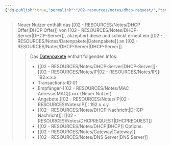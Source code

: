 ```yaml
---
{"dg-publish":true,"permalink":"/02-resources/notes/dhcp-request/","tags":["netzwerk/protocol"],"noteIcon":"","updated":"2025-07-12T13:31:41.000+02:00"}
---
```


<style> .container {font-family: sans-serif; text-align: center;} .button-wrapper button {z-index: 1;height: 40px; width: 100px; margin: 10px;padding: 5px;} .excalidraw .App-menu_top .buttonList { display: flex;} .excalidraw-wrapper { height: 800px; margin: 50px; position: relative;} :root[dir="ltr"] .excalidraw .layer-ui__wrapper .zen-mode-transition.App-menu_bottom--transition-left {transform: none;} </style><script src="https://cdn.jsdelivr.net/npm/react@17/umd/react.production.min.js"></script><script src="https://cdn.jsdelivr.net/npm/react-dom@17/umd/react-dom.production.min.js"></script><script type="text/javascript" src="https://cdn.jsdelivr.net/npm/@excalidraw/excalidraw@0/dist/excalidraw.production.min.js"></script><div id="DHCP-Server_2024-08-01_1457.30.excalidraw.md1"></div><script>(function(){const InitialData={"type":"excalidraw","version":2,"source":"https://github.com/zsviczian/obsidian-excalidraw-plugin/releases/tag/2.2.13","elements":[{"type":"image","version":377,"versionNonce":1508216186,"index":"a0","isDeleted":false,"id":"NkmxO3ZJ8fb8x_DJCqbhg","fillStyle":"solid","strokeWidth":2,"strokeStyle":"solid","roughness":1,"opacity":100,"angle":0,"x":-647.7170659774674,"y":-160.28058314161285,"strokeColor":"transparent","backgroundColor":"transparent","width":168,"height":168,"seed":1686137722,"groupIds":[],"frameId":null,"roundness":null,"boundElements":[{"id":"15vldzql9wu56_QEg9mVM","type":"arrow"}],"updated":1722517117169,"link":null,"locked":false,"status":"pending","fileId":"f6c1d7e1aa53e7d469b3b7665c3abe5d3bba85f7","scale":[1,1]},{"type":"image","version":249,"versionNonce":1198611558,"index":"a1","isDeleted":false,"id":"HgNpKVLl7mby1PcEWX6Fp","fillStyle":"solid","strokeWidth":2,"strokeStyle":"solid","roughness":1,"opacity":100,"angle":0,"x":427.62960052490234,"y":-122.5961385250477,"strokeColor":"transparent","backgroundColor":"transparent","width":151,"height":151,"seed":521727034,"groupIds":[],"frameId":null,"roundness":null,"boundElements":[{"id":"QsylopM13a07_sUtzd3Ew","type":"arrow"}],"updated":1722517055007,"link":null,"locked":false,"status":"pending","fileId":"6106568153b329ecf3a19bfa6e61ca6e0985de99","scale":[1,1]},{"type":"text","version":182,"versionNonce":367393510,"index":"a2","isDeleted":false,"id":"6BEbeFi6","fillStyle":"solid","strokeWidth":2,"strokeStyle":"solid","roughness":1,"opacity":100,"angle":0,"x":407.62960052490234,"y":-168.59613852504776,"strokeColor":"#1e1e1e","backgroundColor":"transparent","width":197.7407989501953,"height":25,"seed":476271866,"groupIds":[],"frameId":null,"roundness":null,"boundElements":[],"updated":1722517055007,"link":"[[02 - RESOURCES/Notes/DHCP-Server\|DHCP-Server]]","locked":false,"fontSize":20,"fontFamily":1,"text":"📍[[02 - RESOURCES/Notes/DHCP-Server\|DHCP-Server]]","rawText":"[[02 - RESOURCES/Notes/DHCP-Server\|DHCP-Server]]","textAlign":"left","verticalAlign":"top","containerId":null,"originalText":"📍[[02 - RESOURCES/Notes/DHCP-Server\|DHCP-Server]]","autoResize":true,"lineHeight":1.25},{"type":"text","version":191,"versionNonce":266121766,"index":"a3","isDeleted":false,"id":"FAFkRAq5","fillStyle":"solid","strokeWidth":2,"strokeStyle":"solid","roughness":1,"opacity":100,"angle":0,"x":-614.7170659774674,"y":-199.28058314161285,"strokeColor":"#1e1e1e","backgroundColor":"transparent","width":132.63987731933594,"height":25,"seed":2112005562,"groupIds":[],"frameId":null,"roundness":null,"boundElements":[],"updated":1722517203884,"link":null,"locked":false,"fontSize":20,"fontFamily":1,"text":"Neuer Nutzer","rawText":"Neuer Nutzer","textAlign":"left","verticalAlign":"top","containerId":null,"originalText":"Neuer Nutzer","autoResize":true,"lineHeight":1.25},{"type":"image","version":242,"versionNonce":1638201702,"index":"a4","isDeleted":false,"id":"7Jy3BKCjLJ2eygXFUmKzz","fillStyle":"solid","strokeWidth":2,"strokeStyle":"solid","roughness":1,"opacity":100,"angle":0,"x":-152.37039947509766,"y":-60.59613852504771,"strokeColor":"transparent","backgroundColor":"transparent","width":139,"height":139,"seed":1018814074,"groupIds":[],"frameId":null,"roundness":null,"boundElements":[{"id":"US9HDo-wZy878qFbqw4so","type":"arrow"},{"id":"ZgtCPs_t2AFGTpfZdtwbR","type":"arrow"},{"id":"BIfVwL0Un1vN2JwfvwS9h","type":"arrow"},{"id":"QsylopM13a07_sUtzd3Ew","type":"arrow"},{"id":"LTAY1v13bSPXM14BXIp6K","type":"arrow"},{"id":"15vldzql9wu56_QEg9mVM","type":"arrow"}],"updated":1722517055007,"link":null,"locked":false,"status":"pending","fileId":"807d01b91f4ba7b1db9126dac7c50777179382e1","scale":[1,1]},{"type":"image","version":221,"versionNonce":920954918,"index":"a5","isDeleted":false,"id":"oYo3gHnXzpyPNMxPXo5fx","fillStyle":"solid","strokeWidth":2,"strokeStyle":"solid","roughness":1,"opacity":100,"angle":0,"x":-75.61575925817226,"y":-213.22746331455073,"strokeColor":"transparent","backgroundColor":"transparent","width":82.99999999999999,"height":82.99999999999999,"seed":900464442,"groupIds":[],"frameId":null,"roundness":null,"boundElements":[{"id":"LTAY1v13bSPXM14BXIp6K","type":"arrow"}],"updated":1722517055007,"link":null,"locked":false,"status":"pending","fileId":"f57648409fb309923cf54a7326bab65de3133a85","scale":[1,1]},{"type":"image","version":168,"versionNonce":105469606,"index":"a6","isDeleted":false,"id":"tgm2jw3i4s4_E7JbB5UEK","fillStyle":"solid","strokeWidth":2,"strokeStyle":"solid","roughness":1,"opacity":100,"angle":0,"x":-478.87039947509766,"y":173.9038614749523,"strokeColor":"transparent","backgroundColor":"transparent","width":82.99999999999999,"height":82.99999999999999,"seed":891029498,"groupIds":[],"frameId":null,"roundness":null,"boundElements":[{"id":"US9HDo-wZy878qFbqw4so","type":"arrow"}],"updated":1722517055007,"link":null,"locked":false,"status":"pending","fileId":"f57648409fb309923cf54a7326bab65de3133a85","scale":[1,1]},{"type":"image","version":157,"versionNonce":1110730022,"index":"a7","isDeleted":false,"id":"q-g78caPZQmL_CTX3ZCN9","fillStyle":"solid","strokeWidth":2,"strokeStyle":"solid","roughness":1,"opacity":100,"angle":0,"x":-82.87039947509766,"y":234.9038614749523,"strokeColor":"transparent","backgroundColor":"transparent","width":82.99999999999999,"height":82.99999999999999,"seed":51181754,"groupIds":[],"frameId":null,"roundness":null,"boundElements":[{"id":"ZgtCPs_t2AFGTpfZdtwbR","type":"arrow"}],"updated":1722517055007,"link":null,"locked":false,"status":"pending","fileId":"f57648409fb309923cf54a7326bab65de3133a85","scale":[1,1]},{"type":"image","version":183,"versionNonce":76403622,"index":"a8","isDeleted":false,"id":"nyRoMtPpeleH8CKOBLB5N","fillStyle":"solid","strokeWidth":2,"strokeStyle":"solid","roughness":1,"opacity":100,"angle":0,"x":191.12960052490234,"y":212.9038614749523,"strokeColor":"transparent","backgroundColor":"transparent","width":82.99999999999999,"height":82.99999999999999,"seed":1864487290,"groupIds":[],"frameId":null,"roundness":null,"boundElements":[{"id":"BIfVwL0Un1vN2JwfvwS9h","type":"arrow"}],"updated":1722517055007,"link":null,"locked":false,"status":"pending","fileId":"f57648409fb309923cf54a7326bab65de3133a85","scale":[1,1]},{"type":"text","version":164,"versionNonce":222143014,"index":"a9","isDeleted":false,"id":"NXu9axkr","fillStyle":"solid","strokeWidth":2,"strokeStyle":"solid","roughness":1,"opacity":100,"angle":0,"x":-75.61575925817226,"y":-270.22746331455073,"strokeColor":"#1e1e1e","backgroundColor":"transparent","width":95.69992065429688,"height":25,"seed":1553830458,"groupIds":[],"frameId":null,"roundness":null,"boundElements":[],"updated":1722517055007,"link":null,"locked":false,"fontSize":20,"fontFamily":1,"text":"Nutzer 01","rawText":"Nutzer 01","textAlign":"left","verticalAlign":"top","containerId":null,"originalText":"Nutzer 01","autoResize":true,"lineHeight":1.25},{"type":"text","version":142,"versionNonce":919760230,"index":"aA","isDeleted":false,"id":"ggxRiPi4","fillStyle":"solid","strokeWidth":2,"strokeStyle":"solid","roughness":1,"opacity":100,"angle":0,"x":-482.2203598022461,"y":126.9038614749523,"strokeColor":"#1e1e1e","backgroundColor":"transparent","width":105.27992248535156,"height":25,"seed":1315126010,"groupIds":[],"frameId":null,"roundness":null,"boundElements":[],"updated":1722517055007,"link":null,"locked":false,"fontSize":20,"fontFamily":1,"text":"Nutzer 02","rawText":"Nutzer 02","textAlign":"left","verticalAlign":"top","containerId":null,"originalText":"Nutzer 02","autoResize":true,"lineHeight":1.25},{"type":"text","version":130,"versionNonce":1110167718,"index":"aB","isDeleted":false,"id":"QLyHxOsq","fillStyle":"solid","strokeWidth":2,"strokeStyle":"solid","roughness":1,"opacity":100,"angle":0,"x":-91.2203598022461,"y":196.9038614749523,"strokeColor":"#1e1e1e","backgroundColor":"transparent","width":104.27992248535156,"height":25,"seed":1928711098,"groupIds":[],"frameId":null,"roundness":null,"boundElements":[],"updated":1722517055007,"link":null,"locked":false,"fontSize":20,"fontFamily":1,"text":"Nutzer 03","rawText":"Nutzer 03","textAlign":"left","verticalAlign":"top","containerId":null,"originalText":"Nutzer 03","autoResize":true,"lineHeight":1.25},{"type":"text","version":137,"versionNonce":989252582,"index":"aC","isDeleted":false,"id":"SNjC54JZ","fillStyle":"solid","strokeWidth":2,"strokeStyle":"solid","roughness":1,"opacity":100,"angle":0,"x":183.7796401977539,"y":172.9038614749523,"strokeColor":"#1e1e1e","backgroundColor":"transparent","width":103.27992248535156,"height":25,"seed":813188218,"groupIds":[],"frameId":null,"roundness":null,"boundElements":[],"updated":1722517055007,"link":null,"locked":false,"fontSize":20,"fontFamily":1,"text":"Nutzer 04","rawText":"Nutzer 04","textAlign":"left","verticalAlign":"top","containerId":null,"originalText":"Nutzer 04","autoResize":true,"lineHeight":1.25},{"type":"arrow","version":237,"versionNonce":709731962,"index":"aD","isDeleted":false,"id":"US9HDo-wZy878qFbqw4so","fillStyle":"solid","strokeWidth":2,"strokeStyle":"solid","roughness":1,"opacity":100,"angle":0,"x":-390.37039947509766,"y":197.4038614749523,"strokeColor":"#1e1e1e","backgroundColor":"transparent","width":223,"height":146,"seed":816686394,"groupIds":[],"frameId":null,"roundness":{"type":2},"boundElements":[],"updated":1722517055042,"link":null,"locked":false,"startBinding":{"elementId":"tgm2jw3i4s4_E7JbB5UEK","focus":0.18597969112221244,"gap":5.5},"endBinding":{"elementId":"7Jy3BKCjLJ2eygXFUmKzz","focus":0.11150104306798464,"gap":15},"lastCommittedPoint":null,"startArrowhead":null,"endArrowhead":null,"points":[[0,0],[223,-146]]},{"type":"arrow","version":240,"versionNonce":375246842,"index":"aE","isDeleted":false,"id":"ZgtCPs_t2AFGTpfZdtwbR","fillStyle":"solid","strokeWidth":2,"strokeStyle":"solid","roughness":1,"opacity":100,"angle":0,"x":-52.370399475097656,"y":238.4038614749523,"strokeColor":"#1e1e1e","backgroundColor":"transparent","width":29,"height":144,"seed":1828253178,"groupIds":[],"frameId":null,"roundness":{"type":2},"boundElements":[],"updated":1722517055042,"link":null,"locked":false,"startBinding":{"elementId":"q-g78caPZQmL_CTX3ZCN9","focus":-0.06713559440072409,"gap":1},"endBinding":{"elementId":"7Jy3BKCjLJ2eygXFUmKzz","focus":0.1882563313511041,"gap":16},"lastCommittedPoint":null,"startArrowhead":null,"endArrowhead":null,"points":[[0,0],[-29,-144]]},{"type":"arrow","version":244,"versionNonce":814848378,"index":"aF","isDeleted":false,"id":"BIfVwL0Un1vN2JwfvwS9h","fillStyle":"solid","strokeWidth":2,"strokeStyle":"solid","roughness":1,"opacity":100,"angle":0,"x":189.62960052490234,"y":222.4038614749523,"strokeColor":"#1e1e1e","backgroundColor":"transparent","width":195,"height":167,"seed":979181242,"groupIds":[],"frameId":null,"roundness":{"type":2},"boundElements":[],"updated":1722517055042,"link":null,"locked":false,"startBinding":{"elementId":"nyRoMtPpeleH8CKOBLB5N","focus":-0.06263728948944952,"gap":1.5},"endBinding":{"elementId":"7Jy3BKCjLJ2eygXFUmKzz","focus":-0.15402043006478794,"gap":8},"lastCommittedPoint":null,"startArrowhead":null,"endArrowhead":null,"points":[[0,0],[-195,-167]]},{"type":"arrow","version":961,"versionNonce":1880764346,"index":"aG","isDeleted":false,"id":"QsylopM13a07_sUtzd3Ew","fillStyle":"solid","strokeWidth":2,"strokeStyle":"solid","roughness":1,"opacity":100,"angle":0,"x":404.37507686242327,"y":-32.121411331438765,"strokeColor":"#1e1e1e","backgroundColor":"transparent","width":398.7454763375209,"height":28.479073901084533,"seed":1434269562,"groupIds":[],"frameId":null,"roundness":{"type":2},"boundElements":[],"updated":1722517913355,"link":null,"locked":false,"startBinding":{"elementId":"HgNpKVLl7mby1PcEWX6Fp","focus":-0.09792661405853736,"gap":23.254523662479073},"endBinding":{"elementId":"7Jy3BKCjLJ2eygXFUmKzz","focus":-0.0836027595441947,"gap":19},"lastCommittedPoint":null,"startArrowhead":null,"endArrowhead":null,"points":[[0,0],[-398.7454763375209,28.479073901084533]]},{"type":"arrow","version":382,"versionNonce":2009336954,"index":"aH","isDeleted":false,"id":"LTAY1v13bSPXM14BXIp6K","fillStyle":"solid","strokeWidth":2,"strokeStyle":"solid","roughness":1,"opacity":100,"angle":0,"x":-49.4154063627675,"y":-120.22746331455079,"strokeColor":"#1e1e1e","backgroundColor":"transparent","width":31.22600486613257,"height":46.63132478950308,"seed":1855731770,"groupIds":[],"frameId":null,"roundness":{"type":2},"boundElements":[],"updated":1722517055042,"link":null,"locked":false,"startBinding":{"elementId":"oYo3gHnXzpyPNMxPXo5fx","focus":-0.2769032844036876,"gap":9.999999999999943},"endBinding":{"elementId":"7Jy3BKCjLJ2eygXFUmKzz","focus":-0.4568778711970178,"gap":13},"lastCommittedPoint":null,"startArrowhead":null,"endArrowhead":null,"points":[[0,0],[-31.22600486613257,46.63132478950308]]},{"type":"arrow","version":241,"versionNonce":1691533158,"index":"aI","isDeleted":false,"id":"15vldzql9wu56_QEg9mVM","fillStyle":"solid","strokeWidth":2,"strokeStyle":"solid","roughness":1,"opacity":100,"angle":0,"x":-461.76891784235863,"y":5.346083431169916,"strokeColor":"#1e1e1e","backgroundColor":"transparent","width":293.398518367261,"height":22.942221956217622,"seed":899490042,"groupIds":[],"frameId":null,"roundness":{"type":2},"boundElements":[],"updated":1722517917428,"link":null,"locked":false,"startBinding":{"elementId":"NkmxO3ZJ8fb8x_DJCqbhg","focus":0.989291154222045,"gap":17.948148135108795},"endBinding":{"elementId":"7Jy3BKCjLJ2eygXFUmKzz","focus":0.44286190241740014,"gap":16},"lastCommittedPoint":null,"startArrowhead":null,"endArrowhead":"arrow","points":[[0,0],[293.398518367261,-22.942221956217622]]},{"type":"text","version":120,"versionNonce":2020887206,"index":"aJ","isDeleted":false,"id":"5VVuqPkT","fillStyle":"solid","strokeWidth":2,"strokeStyle":"solid","roughness":1,"opacity":100,"angle":0,"x":-106.37039947509766,"y":-53.59613852504771,"strokeColor":"#1e1e1e","backgroundColor":"transparent","width":135.04086303710938,"height":25,"seed":1711468986,"groupIds":[],"frameId":null,"roundness":null,"boundElements":[],"updated":1722517055007,"link":"[[02 - RESOURCES/Notes/Switch\|Switch]]","locked":false,"fontSize":20,"fontFamily":1,"text":"📍[[02 - RESOURCES/Notes/Switch\|Switch]]","rawText":"[[02 - RESOURCES/Notes/Switch\|Switch]]","textAlign":"left","verticalAlign":"top","containerId":null,"originalText":"📍[[02 - RESOURCES/Notes/Switch\|Switch]]","autoResize":true,"lineHeight":1.25},{"type":"text","version":231,"versionNonce":2065807674,"index":"aK","isDeleted":false,"id":"N0VN2kpe","fillStyle":"solid","strokeWidth":2,"strokeStyle":"solid","roughness":1,"opacity":100,"angle":0,"x":-116.03746052887072,"y":-392.38823647495224,"strokeColor":"#1e1e1e","backgroundColor":"transparent","width":223.53099060058594,"height":72.57691325816776,"seed":1391503994,"groupIds":[],"frameId":null,"roundness":null,"boundElements":[],"updated":1722517067144,"link":null,"locked":false,"fontSize":58.06153060653421,"fontFamily":8,"text":"Request","rawText":"Request","textAlign":"left","verticalAlign":"top","containerId":null,"originalText":"Request","autoResize":true,"lineHeight":1.25},{"type":"rectangle","version":915,"versionNonce":1350786234,"index":"aN","isDeleted":false,"id":"jegjCc7lfdfWlDyT9O9F2","fillStyle":"solid","strokeWidth":2,"strokeStyle":"solid","roughness":1,"opacity":100,"angle":0,"x":-439.6733332511849,"y":-285.0359375,"strokeColor":"#1e1e1e","backgroundColor":"transparent","width":277,"height":260,"seed":1704372346,"groupIds":[],"frameId":null,"roundness":{"type":3},"boundElements":[{"type":"text","id":"A2Y7qC8Y"}],"updated":1722517906615,"link":null,"locked":false},{"type":"text","version":883,"versionNonce":137082234,"index":"aO","isDeleted":false,"id":"A2Y7qC8Y","fillStyle":"solid","strokeWidth":2,"strokeStyle":"solid","roughness":1,"opacity":100,"angle":0,"x":-427.8637171623177,"y":-280.0359375,"strokeColor":"#1e1e1e","backgroundColor":"transparent","width":253.38076782226562,"height":250,"seed":2086635834,"groupIds":[],"frameId":null,"roundness":null,"boundElements":[],"updated":1722517906615,"link":"[[02 - RESOURCES/Notes/DHCP\|DHCP]]","locked":false,"fontSize":20,"fontFamily":5,"text":"📍[[02 - RESOURCES/Notes/DHCP\|DHCP]]-IP:192.x.x.x\nTransactions-ID:02\nC-[[MAC\|MAC]]:xxx\nOffered [[02 - RESOURCES/Notes/IP\|IP]]:192.x.x.x\n[[Subnetzmaske\|Subnetzmaske]]:255...\nLease Time:60\n[[02 - RESOURCES/Notes/DHCP\|DHCP]] Options:\n- [[02 - RESOURCES/Notes/Gateway\|Gateway]]\n- [[DNS-Server\|DNS-Server]]\n","rawText":"[[02 - RESOURCES/Notes/DHCP\|DHCP]]-IP:192.x.x.x\nTransactions-ID:02\nC-[[02 - RESOURCES/Notes/MAC Adresse\|MAC]]:xxx\nOffered [[02 - RESOURCES/Notes/IP\|IP]]:192.x.x.x\n[[02 - RESOURCES/Notes/Netzwerkmaske\|Subnetzmaske]]:255...\nLease Time:60\n[[02 - RESOURCES/Notes/DHCP\|DHCP]] Options:\n- [[02 - RESOURCES/Notes/Gateway\|Gateway]]\n- [[DNS-Server\|DNS-Server]]\n","textAlign":"center","verticalAlign":"middle","containerId":"jegjCc7lfdfWlDyT9O9F2","originalText":"📍[[02 - RESOURCES/Notes/DHCP\|DHCP]]-IP:192.x.x.x\nTransactions-ID:02\nC-[[MAC\|MAC]]:xxx\nOffered [[02 - RESOURCES/Notes/IP\|IP]]:192.x.x.x\n[[Subnetzmaske\|Subnetzmaske]]:255...\nLease Time:60\n[[02 - RESOURCES/Notes/DHCP\|DHCP]] Options:\n- [[02 - RESOURCES/Notes/Gateway\|Gateway]]\n- [[DNS-Server\|DNS-Server]]\n","autoResize":true,"lineHeight":1.25}],"appState":{"theme":"dark","viewBackgroundColor":"#ffffff","currentItemStrokeColor":"#1e1e1e","currentItemBackgroundColor":"transparent","currentItemFillStyle":"solid","currentItemStrokeWidth":2,"currentItemStrokeStyle":"solid","currentItemRoughness":1,"currentItemOpacity":100,"currentItemFontFamily":5,"currentItemFontSize":20,"currentItemTextAlign":"left","currentItemStartArrowhead":null,"currentItemEndArrowhead":"arrow","scrollX":707.1733332511849,"scrollY":418.6484375,"zoom":{"value":1},"currentItemRoundness":"round","gridSize":null,"gridColor":{"Bold":"#C9C9C9FF","Regular":"#EDEDEDFF"},"currentStrokeOptions":null,"previousGridSize":null,"frameRendering":{"enabled":true,"clip":true,"name":true,"outline":true},"objectsSnapModeEnabled":false},"files":{}};InitialData.scrollToContent=true;App=()=>{const e=React.useRef(null),t=React.useRef(null),[n,i]=React.useState({width:void 0,height:void 0});return React.useEffect(()=>{i({width:t.current.getBoundingClientRect().width,height:t.current.getBoundingClientRect().height});const e=()=>{i({width:t.current.getBoundingClientRect().width,height:t.current.getBoundingClientRect().height})};return window.addEventListener("resize",e),()=>window.removeEventListener("resize",e)},[t]),React.createElement(React.Fragment,null,React.createElement("div",{className:"excalidraw-wrapper",ref:t},React.createElement(ExcalidrawLib.Excalidraw,{ref:e,width:n.width,height:n.height,initialData:InitialData,viewModeEnabled:!0,zenModeEnabled:!0,gridModeEnabled:!1})))},excalidrawWrapper=document.getElementById("DHCP-Server_2024-08-01_1457.30.excalidraw.md1");ReactDOM.render(React.createElement(App),excalidrawWrapper);})();</script>
>Neuer Nutzer enthält das [[02 - RESOURCES/Notes/DHCP Offer\|DHCP Offer]] von [[02 - RESOURCES/Notes/DHCP-Server\|DHCP-Server]], akzeptiert diese und schickt erneut ein [[02 - RESOURCES/Notes/Datenpakete\|Datenpakete]] an [[02 - RESOURCES/Notes/DHCP-Server\|DHCP-Server]].
>
>>Das [Datenpakete](app://obsidian.md/Datenpakete) enthält folgenden Infos:
>>- [[02 - RESOURCES/Notes/DHCP-Server\|DHCP-Server]]-[[02 - RESOURCES/Notes/IP\|02 - RESOURCES/Notes/IP]]: 192.x.x.x
>>- Transactions-ID:01
>>- Empfänger-[[02 - RESOURCES/Notes/MAC Adresse\|MAC]]:xxx (Neuer Nutzer)
>>- Angebote [[02 - RESOURCES/Notes/IP\|02 - RESOURCES/Notes/IP]]: 192.x.x.y
>>- [[02 - RESOURCES/Notes/DHCP-Nachricht\|DHCP-Nachricht]]: [[02 - RESOURCES/Notes/DHCPREQUEST\|DHCPREQUEST]] 
>>- [[02 - RESOURCES/Notes/DHCP\|DHCP]] Options:
>>	- [[02 - RESOURCES/Notes/Gateway\|Gateway]]
>>	- [[02 - RESOURCES/Notes/DNS Server\|DNS Server]]